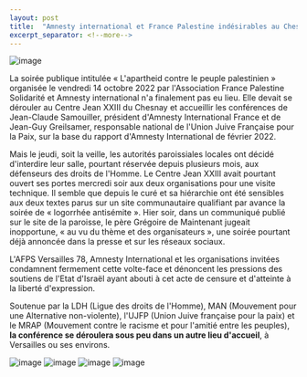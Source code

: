 ```yaml
---
layout: post
title:  "Amnesty international et France Palestine indésirables au Chesnay"
excerpt_separator: <!--more-->
---
```


![image]({{site.url}}/SiteAmnesty121/assets/images/Apartheid/1.jpg)

La soirée publique intitulée « L'apartheid contre le peuple palestinien » organisée le vendredi 14 octobre 2022 par l'Association France Palestine Solidarité et Amnesty international n'a finalement pas eu lieu. Elle devait se dérouler au Centre Jean XXIII du Chesnay et accueillir les conférences de Jean-Claude Samouiller, président d'Amnesty International France et de Jean-Guy Greilsamer, responsable national de l'Union Juive Française pour la Paix, sur la base du rapport d'Amnesty International de février 2022. 

<!--more-->

Mais le jeudi, soit la veille, les autorités paroissiales locales ont décidé d'interdire leur salle, pourtant réservée depuis plusieurs mois, aux défenseurs des droits de l'Homme. Le Centre Jean XXIII avait pourtant ouvert ses portes mercredi soir aux deux organisations pour une visite technique. Il semble que depuis le curé et sa hiérarchie ont été sensibles aux deux textes parus sur un site communautaire qualifiant par avance la soirée de « logorrhée antisémite ». Hier soir, dans un communiqué publié sur le site de la paroisse, le père Grégoire de Maintenant jugeait inopportune, « au vu du thème et des organisateurs », une soirée pourtant déjà annoncée dans la presse et sur les réseaux sociaux. 

L'AFPS Versailles 78, Amnesty International et les organisations invitées condamnent fermement cette volte-face et dénoncent les pressions des soutiens de l'Etat d'Israël ayant abouti à cet acte de censure et d'atteinte à la liberté d'expression.

Soutenue par la LDH (Ligue des droits de l'Homme), MAN (Mouvement pour une Alternative non-violente), l'UJFP (Union Juive française pour la paix) et le MRAP (Mouvement contre le racisme et pour l'amitié entre les peuples), **la conférence se déroulera sous peu dans un autre lieu d'accueil**, à Versailles ou ses environs. 

![image]({{site.url}}/SiteAmnesty121/assets/images/Apartheid/2.jpg)
![image]({{site.url}}/SiteAmnesty121/assets/images/Apartheid/3.jpg)
![image]({{site.url}}/SiteAmnesty121/assets/images/Apartheid/4.jpg)
![image]({{site.url}}/SiteAmnesty121/assets/images/Apartheid/5.jpg)